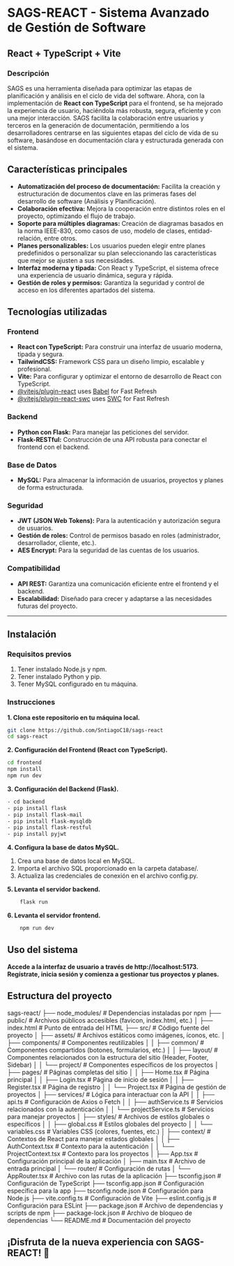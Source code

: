 # SAGS-REACT - Sistema Avanzado de Gestión de Software  
## React + TypeScript + Vite

### Descripción  
SAGS es una herramienta diseñada para optimizar las etapas de planificación y análisis en el ciclo de vida del software. Ahora, con la implementación de **React con TypeScript** para el frontend, se ha mejorado la experiencia de usuario, haciéndola más robusta, segura, eficiente y con una mejor interacción. SAGS facilita la colaboración entre usuarios y terceros en la generación de documentación, permitiendo a los desarrolladores centrarse en las siguientes etapas del ciclo de vida de su software, basándose en documentación clara y estructurada generada con el sistema.  

## Características principales  
- **Automatización del proceso de documentación:** Facilita la creación y estructuración de documentos clave en las primeras fases del desarrollo de software (Análisis y Planificación).  
- **Colaboración efectiva:** Mejora la cooperación entre distintos roles en el proyecto, optimizando el flujo de trabajo.  
- **Soporte para múltiples diagramas:** Creación de diagramas basados en la norma IEEE-830, como casos de uso, modelo de clases, entidad-relación, entre otros.  
- **Planes personalizables:** Los usuarios pueden elegir entre planes predefinidos o personalizar su plan seleccionando las características que mejor se ajusten a sus necesidades.  
- **Interfaz moderna y tipada:** Con React y TypeScript, el sistema ofrece una experiencia de usuario dinámica, segura y rápida.  
- **Gestión de roles y permisos:** Garantiza la seguridad y control de acceso en los diferentes apartados del sistema.  

## Tecnologías utilizadas  
### Frontend  
- **React con TypeScript:** Para construir una interfaz de usuario moderna, tipada y segura.  
- **TailwindCSS:** Framework CSS para un diseño limpio, escalable y profesional.  
- **Vite:** Para configurar y optimizar el entorno de desarrollo de React con TypeScript.  
- [@vitejs/plugin-react](https://github.com/vitejs/vite-plugin-react/blob/main/packages/plugin-react/README.md) uses [Babel](https://babeljs.io/) for Fast Refresh
- [@vitejs/plugin-react-swc](https://github.com/vitejs/vite-plugin-react-swc) uses [SWC](https://swc.rs/) for Fast Refresh

### Backend  
- **Python con Flask:** Para manejar las peticiones del servidor.  
- **Flask-RESTful:** Construcción de una API robusta para conectar el frontend con el backend.  

### Base de Datos  
- **MySQL:** Para almacenar la información de usuarios, proyectos y planes de forma estructurada.  

### Seguridad  
- **JWT (JSON Web Tokens):** Para la autenticación y autorización segura de usuarios.  
- **Gestión de roles:** Control de permisos basado en roles (administrador, desarrollador, cliente, etc.).
- **AES Encrypt:** Para la seguridad de las cuentas de los usuarios.

### Compatibilidad  
- **API REST:** Garantiza una comunicación eficiente entre el frontend y el backend.  
- **Escalabilidad:** Diseñado para crecer y adaptarse a las necesidades futuras del proyecto.  
---
## Instalación 
### Requisitos previos  
1. Tener instalado Node.js y npm.  
2. Tener instalado Python y pip.  
3. Tener MySQL configurado en tu máquina.  

### Instrucciones  
**1. Clona este repositorio en tu máquina local.**  
```bash  
git clone https://github.com/SntiagoC18/sags-react  
cd sags-react  
```
**2. Configuración del Frontend (React con TypeScript).**
```bash  
cd frontend  
npm install  
npm run dev  
```
**3. Configuración del Backend (Flask).**
```bash
- cd backend  
- pip install flask  
- pip install flask-mail  
- pip install flask-mysqldb  
- pip install flask-restful  
- pip install pyjwt
```
**4. Configura la base de datos MySQL.**
1. Crea una base de datos local en MySQL.
2. Importa el archivo SQL proporcionado en la carpeta database/.
3. Actualiza las credenciales de conexión en el archivo config.py.

**5. Levanta el servidor backend.**
```bash
    flask run  
```

**6. Levanta el servidor frontend.**
```bash
    npm run dev
```


## Uso del sistema
**Accede a la interfaz de usuario a través de http://localhost:5173.**
**Regístrate, inicia sesión y comienza a gestionar tus proyectos y planes.**



## Estructura del proyecto
sags-react/
├── node_modules/                 # Dependencias instaladas por npm
├── public/                       # Archivos públicos accesibles (favicon, index.html, etc.)
│   ├── index.html                # Punto de entrada del HTML
├── src/                          # Código fuente del proyecto
│   ├── assets/                   # Archivos estáticos como imágenes, íconos, etc.
│   ├── components/               # Componentes reutilizables
│   │   ├── common/               # Componentes compartidos (botones, formularios, etc.)
│   │   ├── layout/               # Componentes relacionados con la estructura del sitio (Header, Footer, Sidebar)
│   │   └── project/              # Componentes específicos de los proyectos
│   ├── pages/                    # Páginas completas del sitio
│   │   ├── Home.tsx              # Página principal
│   │   ├── Login.tsx             # Página de inicio de sesión
│   │   ├── Register.tsx          # Página de registro
│   │   └── Project.tsx           # Página de gestión de proyectos
│   ├── services/                 # Lógica para interactuar con la API
│   │   ├── api.ts                # Configuración de Axios o Fetch
│   │   ├── authService.ts        # Servicios relacionados con la autenticación
│   │   └── projectService.ts     # Servicios para manejar proyectos
│   ├── styles/                   # Archivos de estilos globales o específicos
│   │   ├── global.css            # Estilos globales del proyecto
│   │   └── variables.css         # Variables CSS (colores, fuentes, etc.)
│   ├── context/                  # Contextos de React para manejar estados globales
│   │   ├── AuthContext.tsx       # Contexto para la autenticación
│   │   └── ProjectContext.tsx    # Contexto para los proyectos
│   ├── App.tsx                   # Configuración principal de la aplicación
│   ├── main.tsx                  # Archivo de entrada principal
│   └── router/                   # Configuración de rutas
│       └── AppRouter.tsx         # Archivo con las rutas de la aplicación
├── tsconfig.json                 # Configuración de TypeScript
├── tsconfig.app.json             # Configuración específica para la app
├── tsconfig.node.json            # Configuración para Node.js
├── vite.config.ts                # Configuración de Vite
├── eslint.config.js              # Configuración para ESLint
├── package.json                  # Archivo de dependencias y scripts de npm
├── package-lock.json             # Archivo de bloqueo de dependencias
└── README.md                     # Documentación del proyecto

## ¡Disfruta de la nueva experiencia con SAGS-REACT! 🚀
